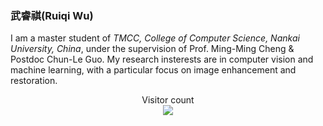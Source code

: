 ### 武睿祺(Ruiqi Wu)
I am a master student of _TMCC, College of Computer Science, Nankai University, China_, under the supervision of Prof. Ming-Ming Cheng & Postdoc Chun-Le Guo. My research insterests are in computer vision and machine learning, with a particular focus on image enhancement and restoration.

</div>
<p align="center"> 
  Visitor count<br>
  <img src="https://profile-counter.glitch.me/RQ-Wu/count.svg" />
</p>
